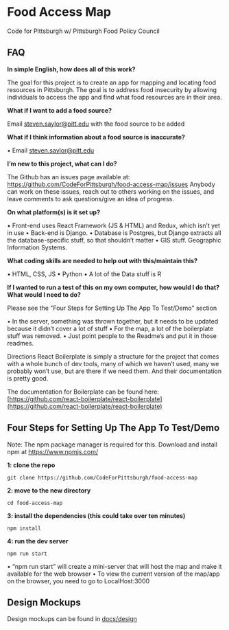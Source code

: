 # Food Access Map
Code for Pittsburgh w/ Pittsburgh Food Policy Council

## FAQ

**In simple English, how does all of this work?** 

The goal for this project is to create an app for mapping and locating food resources in Pittsburgh. The goal is to address food insecurity by allowing individuals to access the app and find what food resources are in their area.

 **What if I want to add a food source?**

Email steven.saylor@pitt.edu with the food source to be added

**What if I think information about a food source is inaccurate?** 

•	Email steven.saylor@pitt.edu 

**I’m new to this project, what can I do?** 

The Github has an issues page available at: https://github.com/CodeForPittsburgh/food-access-map/issues
Anybody can work on these issues, reach out to others working on the issues, and leave comments to ask questions/give an idea of progress.

**On what platform(s) is it set up?**

•	Front-end uses React Framework (JS & HTML) and Redux, which isn’t yet in use
•	Back-end is Django. 
•	Database is Postgres, but Django extracts all the database-specific stuff, so that shouldn’t matter
•	GIS stuff. Geographic Information Systems. 

**What coding skills are needed to help out with this/maintain this?**

•	HTML, CSS, JS
•	Python
•	A lot of the Data stuff is R

**If I wanted to run a test of this on my own computer, how would I do that? What would I need to do?**

Please see the "Four Steps for Setting Up The App To Test/Demo" section

•	In the server, something was thrown together, but it needs to be updated because it didn’t cover a lot of stuff
•	For the map, a lot of the boilerplate stuff was removed. 
•	Just point people to the Readme’s and put it in those readmes. 

Directions
React Boilerplate is simply a structure for the project that comes with a whole bunch of dev tools, many of which we haven’t used, many we probably won’t use, but are there if we need them. And their documentation is pretty good. 

The documentation for Boilerplate can be found here: 
[https://github.com/react-boilerplate/react-boilerplate](https://github.com/react-boilerplate/react-boilerplate)

## Four Steps for Setting Up The App To Test/Demo
Note: The npm package manager is required for this. Download and install npm at https://www.npmjs.com/

**1: clone the repo**
```
git clone https://github.com/CodeForPittsburgh/food-access-map
```
**2: move to the new directory**
```
cd food-access-map
```
**3: install the dependencies (this could take over ten minutes)**
```
npm install
```
**4: run the dev server**
```
npm run start 
```
•	“npm run start” will create a mini-server that will host the map and make it available for the web browser 
•	To view the current version of the map/app on the browser, you need to go to LocalHost:3000

## Design Mockups
Design mockups can be found in [docs/design](docs/design)
